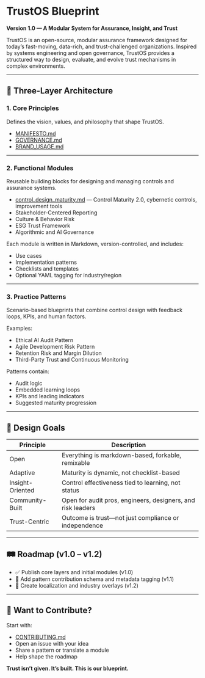 # TrustOS Blueprint

**Version 1.0 — A Modular System for Assurance, Insight, and Trust**

TrustOS is an open-source, modular assurance framework designed for today’s fast-moving, data-rich, and trust-challenged organizations. Inspired by systems engineering and open governance, TrustOS provides a structured way to design, evaluate, and evolve trust mechanisms in complex environments.

---

## 🧭 Three-Layer Architecture

### 1. Core Principles
Defines the vision, values, and philosophy that shape TrustOS.

- [MANIFESTO.md](MANIFESTO.md)
- [GOVERNANCE.md](GOVERNANCE.md)
- [BRAND_USAGE.md](BRAND_USAGE.md)

---

### 2. Functional Modules
Reusable building blocks for designing and managing controls and assurance systems.

- [control_design_maturity.md](control_design_maturity.md) — Control Maturity 2.0, cybernetic controls, improvement tools
- Stakeholder-Centered Reporting
- Culture & Behavior Risk
- ESG Trust Framework
- Algorithmic and AI Governance

Each module is written in Markdown, version-controlled, and includes:
- Use cases
- Implementation patterns
- Checklists and templates
- Optional YAML tagging for industry/region

---

### 3. Practice Patterns
Scenario-based blueprints that combine control design with feedback loops, KPIs, and human factors.

Examples:
- Ethical AI Audit Pattern
- Agile Development Risk Pattern
- Retention Risk and Margin Dilution
- Third-Party Trust and Continuous Monitoring

Patterns contain:
- Audit logic
- Embedded learning loops
- KPIs and leading indicators
- Suggested maturity progression

---

## 🎯 Design Goals

| Principle | Description |
|----------|-------------|
| Open | Everything is markdown-based, forkable, remixable |
| Adaptive | Maturity is dynamic, not checklist-based |
| Insight-Oriented | Control effectiveness tied to learning, not status |
| Community-Built | Open for audit pros, engineers, designers, and risk leaders |
| Trust-Centric | Outcome is trust—not just compliance or independence |

---

## 🛤️ Roadmap (v1.0 – v1.2)

- ✅ Publish core layers and initial modules (v1.0)
- 🚧 Add pattern contribution schema and metadata tagging (v1.1)
- 🚀 Create localization and industry overlays (v1.2)

---

## 🧠 Want to Contribute?

Start with:

- [CONTRIBUTING.md](CONTRIBUTING.md)
- Open an issue with your idea
- Share a pattern or translate a module
- Help shape the roadmap

**Trust isn’t given. It’s built. This is our blueprint.**
